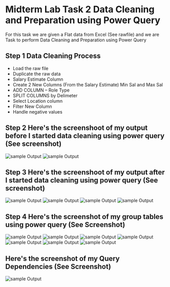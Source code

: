 # Midterm Lab Task 2 Data Cleaning and Preparation using Power Query

For this task we are given a Flat data from Excel (See rawfile) and we are Task to perform Data Cleaning and Preparation using Power Query

## Step 1 Data Cleaning Process
- Load the raw file
- Duplicate the raw data
- Salary Estimate Column
- Create 2 New Columns (From the Salary Estimate) Min Sal and Max Sal
- ADD COLUMN – Role Type
- SPLIT COLUMNS by Delimeter
- Select Location column
- Filter New Column
- Handle negative values

## Step 2 Here's the screenshoot of my output before I started data cleaning using power query (See screenshot)
![sample Output](Images/uncleaned1.jpeg)
![sample Output](Images/uncleaned2.jpeg)

## Step 3 Here's the screenshoot of my output after I started data cleaning using power query (See screenshot)
![sample Output](Images/clean1.PNG)
![sample Output](Images/clean2.PNG)
![sample Output](Images/clean3.PNG)
![sample Output](Images/clean4.PNG)

## Step 4 Here's the screenshot of my group tables using power query (See Screenshot)
![sample Output](Images/SalByRoleTypeDup.PNG)
![sample Output](Images/sizeroletype.png)
![sample Output](Images/states1.PNG)
![sample Output](Images/states2.PNG)
![sample Output](Images/stateref1.PNG)
![sample Output](Images/stateref2.PNG)
![sample Output](Images/stateref3.PNG)

## Here's the screenshot of my Query Dependencies (See Screenshot)
![sample Output](Images/Mapping.png)
